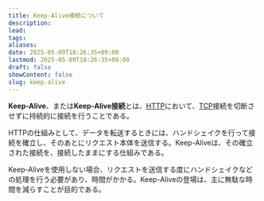 ```yaml
---
title: Keep-Alive接続について
description: 
lead: 
tags: 
aliases: 
date: 2025-05-09T18:26:35+09:00
lastmod: 2025-05-09T18:26:35+09:00
draft: false
showContent: false
slug: keep-alive
---
```

**Keep-Alive**、または**Keep-Alive接続**とは、[HTTP](HTTP.md)において、[TCP](../../transport/tcp/TCP.md)接続を切断させずに持続的に接続を行うことである。

HTTPの仕組みとして、データを転送するときには、ハンドシェイクを行って接続を確立し、そのあとにリクエスト本体を送信する。Keep-Aliveは、その確立された接続を、接続したままにする仕組みである。

Keep-Aliveを使用しない場合、リクエストを送信する度にハンドシェイクなどの処理を行う必要があり、時間がかかる。Keep-Aliveの登場は、主に無駄な時間を減らすことが目的である。